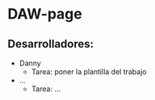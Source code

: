 # DAW-page
## Desarrolladores:
- Danny
    - Tarea: poner la plantilla del trabajo
- ...
    - Tarea: ...


